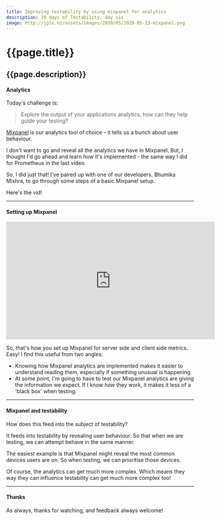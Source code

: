 ```yaml
---
title: Improving testability by using mixpanel for analytics
description: 30 days of Testability, day six
image: http://jpie.nz/assets/images/2020/05/2020-05-13-mixpanel.png
---
```

# {{page.title}}
## {{page.description}}

#### Analytics

Today's challenge is:
> Explore the output of your applications analytics, how can they help guide your testing?

[Mixpanel](https://mixpanel.com/) is our analytics tool of choice - it tells us a bunch about user behaviour.

I don't want to go and reveal all the analytics we have in Mixpanel. But, I thought I'd go ahead and learn how it's implemented - the same way I did for Prometheus in the last video.

So, I did just that! I've paired up with one of our developers, Bhumika Mishra, to go through some steps of a basic Mixpanel setup.

Here's the vid!

<hr/>

#### Setting up Mixpanel

<iframe width="560" height="315" src="https://www.youtube.com/embed/u4b6OF67ARw" frameborder="0" allow="accelerometer; autoplay; encrypted-media; gyroscope; picture-in-picture" allowfullscreen></iframe>

So, that's how you set up Mixpanel for server side and client side metrics. Easy! I find this useful from two angles:
* Knowing how Mixpanel analytics are implemented makes it easier to understand reading them, especially if something unusual is happening
* At some point, I'm going to have to test our Mixpanel analytics are giving the information we expect. If I know _how_ they work, it makes it less of a 'black box' when testing.

<hr/>

#### Mixpanel and testability

How does this feed into the subject of testability?

It feeds into testability by revealing user behaviour. So that when we are testing, we can attempt behave in the same manner.

The easiest example is that Mixpanel might reveal the most common devices users are on. So when testing, we can prioritise those devices.

Of course, the analytics can get much more complex. Which means they way they can influence testability can get much more complex too!

<hr/>

#### Thanks
As always, thanks for watching, and feedback always welcome!